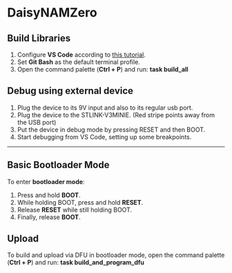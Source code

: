 # DaisyNAMZero


## Build Libraries
1. Configure **VS Code** according to [this tutorial](https://www.youtube.com/watch?v=AbvaTdAyJWk). 
2. Set **Git Bash** as the default terminal profile.  
3. Open the command palette (**Ctrl + P**) and run:  **task build_all**

## Debug using external device

1) Plug the device to its 9V input and also to its regular usb port.
2) Plug the device to the STLINK-V3MINIE. (Red stripe points away from the USB port)
3) Put the device in debug mode by pressing RESET and then BOOT.
4) Start debugging from VS Code, setting up some breakpoints.

---
 
## Basic Bootloader Mode
To enter **bootloader mode**:

1. Press and hold **BOOT**.  
2. While holding BOOT, press and hold **RESET**.  
3. Release **RESET** while still holding BOOT.  
4. Finally, release **BOOT**.

## Upload

To build and upload via DFU in bootloader mode, open the command palette (**Ctrl + P**) and run: **task build_and_program_dfu**  
 
